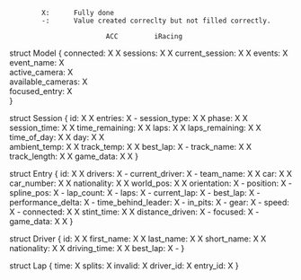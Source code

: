             X:      Fully done
            -:      Value created correclty but not filled correctly.
                            
                            ACC			iRacing
struct Model {
	connected:              X			X
	sessions:               X			X
	current_session:        X			X
	events:                 X			
	event_name:             X			
	active_camera:			X			
	available_cameras:		X			
	focused_entry:			X			
}

struct Session {
	id:                     X			X
	entries:                X			-
	session_type:           X			X
	phase:                  X			X
	session_time:           X			X
	time_remaining:         X			X
	laps:                   X			X
	laps_remaining:         X			X
	time_of_day:            X			X
	day:                    X			X	
	ambient_temp:           X			X
	track_temp:             X			X
	best_lap:               X			-
	track_name:				X			X
	track_length:			X			X
    game_data:              X			X
}

struct Entry {
	id:						X			X
	drivers:				X			-
	current_driver:			X			-
	team_name:				X			X
	car:					X			X
	car_number:				X			X
	nationality:			X			X
	world_pos:				X			X
	orientation:			X			-
	position:				X			-
	spline_pos:				X			-
	lap_count:				X			-
	laps:					X			-
	current_lap:			X			-
	best_lap:				X			-
	performance_delta:		X			-
	time_behind_leader:		X			-
	in_pits:				X			-
	gear:					X			-
	speed:					X			-
	connected:				X			X
	stint_time:				X			X
	distance_driven:		X			-
	focused:				X			-
	game_data:				X			X
}

struct Driver {
	id:						X			X
	first_name:				X			X
	last_name:				X			X
	short_name:				X			X
	nationality:			X			X
	driving_time:			X			X
	best_lap:				X			-
}

struct Lap {
	time:					X
	splits:					X
	invalid:				X
	driver_id:				X
	entry_id:				X
}
